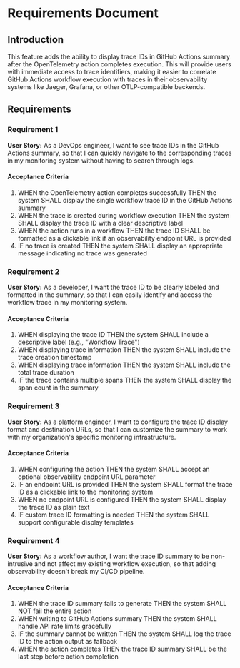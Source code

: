 # Requirements Document

## Introduction

This feature adds the ability to display trace IDs in GitHub Actions summary after the OpenTelemetry action completes execution. This will provide users with immediate access to trace identifiers, making it easier to correlate GitHub Actions workflow execution with traces in their observability systems like Jaeger, Grafana, or other OTLP-compatible backends.

## Requirements

### Requirement 1

**User Story:** As a DevOps engineer, I want to see trace IDs in the GitHub Actions summary, so that I can quickly navigate to the corresponding traces in my monitoring system without having to search through logs.

#### Acceptance Criteria

1. WHEN the OpenTelemetry action completes successfully THEN the system SHALL display the single workflow trace ID in the GitHub Actions summary
2. WHEN the trace is created during workflow execution THEN the system SHALL display the trace ID with a clear descriptive label
3. WHEN the action runs in a workflow THEN the trace ID SHALL be formatted as a clickable link if an observability endpoint URL is provided
4. IF no trace is created THEN the system SHALL display an appropriate message indicating no trace was generated

### Requirement 2

**User Story:** As a developer, I want the trace ID to be clearly labeled and formatted in the summary, so that I can easily identify and access the workflow trace in my monitoring system.

#### Acceptance Criteria

1. WHEN displaying the trace ID THEN the system SHALL include a descriptive label (e.g., "Workflow Trace")
2. WHEN displaying trace information THEN the system SHALL include the trace creation timestamp
3. WHEN displaying trace information THEN the system SHALL include the total trace duration
4. IF the trace contains multiple spans THEN the system SHALL display the span count in the summary

### Requirement 3

**User Story:** As a platform engineer, I want to configure the trace ID display format and destination URLs, so that I can customize the summary to work with my organization's specific monitoring infrastructure.

#### Acceptance Criteria

1. WHEN configuring the action THEN the system SHALL accept an optional observability endpoint URL parameter
2. IF an endpoint URL is provided THEN the system SHALL format the trace ID as a clickable link to the monitoring system
3. WHEN no endpoint URL is configured THEN the system SHALL display the trace ID as plain text
4. IF custom trace ID formatting is needed THEN the system SHALL support configurable display templates

### Requirement 4

**User Story:** As a workflow author, I want the trace ID summary to be non-intrusive and not affect my existing workflow execution, so that adding observability doesn't break my CI/CD pipeline.

#### Acceptance Criteria

1. WHEN the trace ID summary fails to generate THEN the system SHALL NOT fail the entire action
2. WHEN writing to GitHub Actions summary THEN the system SHALL handle API rate limits gracefully
3. IF the summary cannot be written THEN the system SHALL log the trace ID to the action output as fallback
4. WHEN the action completes THEN the trace ID summary SHALL be the last step before action completion